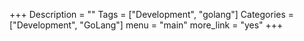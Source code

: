 +++
Description = ""
Tags = ["Development", "golang"]
Categories = ["Development", "GoLang"]
menu = "main"
more_link = "yes"
+++
